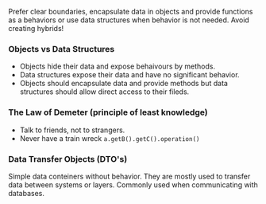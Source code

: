 Prefer clear boundaries, encapsulate data in objects and provide functions as a behaviors or use data structures when behavior is not needed. Avoid creating hybrids!
### Objects vs Data Structures
- Objects hide their data and expose behaivours by methods.
- Data structures expose their data and have no significant behavior.
- Objects should encapsulate data and provide methods but data structures should allow direct access to their fileds.

### The Law of Demeter (principle of least knowledge)
- Talk to friends, not to strangers.
- Never have a train wreck `a.getB().getC().operation()`

### Data Transfer Objects (DTO's)
Simple data conteiners without behavior. They are mostly used to transfer data between systems or layers. Commonly used when communicating with databases.
